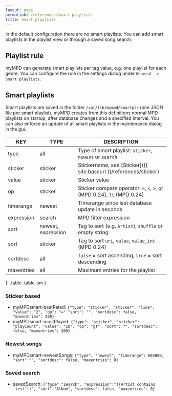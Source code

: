 ```yaml
---
layout: page
permalink: /references/smart-playlists
title: Smart playlists
---
```


In the default configuration there are no smart playlists. You can add smart playlists in the playlist view or through a saved song search.

## Playlist rule

myMPD can generate smart playlists per tag value, e.g. one playlist for each genre. You can configure the rule in the settings dialog under `General -> Smart playlists`.

## Smart playlists

Smart playlists are saved in the folder `/var/lib/mympd/smartpls` (one JSON file per smart playlist). myMPD creates from this definitions normal MPD playlists on startup, after database changes and a specified interval. You can also enforce an update of all smart playlists in the maintenance dialog in the gui.

| KEY | TYPE | DESCRIPTION |
| --- | ---- | ----------- |
| type | all | Type of smart playlist: `sticker`, `newest` or `search` |
| sticker | sticker | Stickername, see [Sticker]({{ site.baseurl }}/references/sticker) |
| value | sticker | Sticker value |
| op | sticker | Sticker compare operator: `=`, `<`, `>`, `gt` (MPD 0.24), `lt` (MPD 0.24) |
| timerange | newest | Timerange since last database update in seconds |
| expression | search | MPD filter expression |
| sort | newest, expression | Tag to sort (e.g. `Artist`), `shuffle` or empty string |
| sort | sticker | Tag to sort `uri`, `value`, `value_int` (MPD 0.24) |
| sortdesc | all | `false` = sort ascending, `true` = sort descending |
| maxentries | all | Maximum entries for the playlist |
{: .table .table-sm }

### Sticker based

- myMPDsmart-bestRated: `{"type": "sticker", "sticker": "like", "value": "2", "op": "=" "sort": "", "sortdesc": false, "maxentries": 200}`
- myMPDsmart-mostPlayed: `{"type": "sticker", "sticker": "playCount", "value": "10", "op": "gt", "sort": "", "sortdesc": false, "maxentries": 200}`

### Newest songs

- myMPDsmart-newestSongs: `{"type": "newest", "timerange": 604800, "sort":"", "sortdesc": false, "maxentries": 0}`

### Saved search

- savedSearch: `{"type":"search", "expression":"((Artist contains 'test'))", "sort":"Album", "sortdesc": false, "maxentries": 0}`
